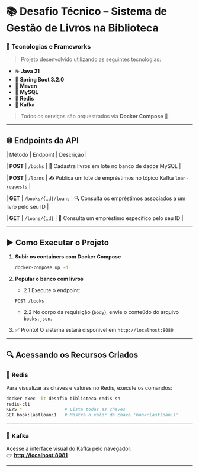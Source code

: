 # 📚 Desafio Técnico – Sistema de Gestão de Livros na Biblioteca

### 🧩 Tecnologias e Frameworks
> Projeto desenvolvido utilizando as seguintes tecnologias:

- ☕ **Java 21**  
- 🚀 **Spring Boot 3.2.0**  
- 🧱 **Maven**  
- 🐬 **MySQL**  
- 🧠 **Redis**  
- 📡 **Kafka**  
> Todos os serviços são orquestrados via **Docker Compose** 🐳

---

## 🌐 Endpoints da API

| Método | Endpoint | Descrição |


| **POST** | `/books` | 📘 Cadastra livros em lote no banco de dados MySQL |

| **POST** | `/loans` | 📤 Publica um lote de empréstimos no tópico Kafka `loan-requests` |

| **GET** | `/books/{id}/loans` | 🔍 Consulta os empréstimos associados a um livro pelo seu ID |

| **GET** | `/loans/{id}` | 📄 Consulta um empréstimo específico pelo seu ID |

---

## ▶️ Como Executar o Projeto

1. **Subir os containers com Docker Compose**
   ```bash
   docker-compose up -d
   ```

2. **Popular o banco com livros**
     - 2.1 Execute o endpoint:
     ```
     POST /books
     ```
     - 2.2 No corpo da requisição (`body`), envie o conteúdo do arquivo `books.json`.

3. ✅ Pronto! O sistema estará disponível em `http://localhost:8080`

---

## 🔍 Acessando os Recursos Criados

### 🧠 Redis
Para visualizar as chaves e valores no Redis, execute os comandos:

```bash
docker exec -it desafio-biblioteca-redis sh
redis-cli
KEYS *                # Lista todas as chaves
GET book:lastloan:1   # Mostra o valor da chave 'book:lastloan:1'
```

---

### 📨 Kafka
Acesse a interface visual do Kafka pelo navegador:  
👉 **[http://localhost:8081](http://localhost:8081)**

---